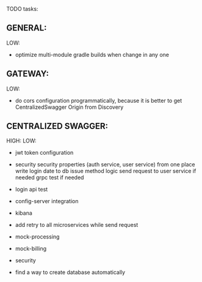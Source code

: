 TODO tasks:

GENERAL:
-
LOW:
- optimize multi-module gradle builds when change in any one

GATEWAY:
-
LOW:
- do cors configuration programmatically, because it is better to get CentralizedSwagger Origin from Discovery

CENTRALIZED SWAGGER: 
-
HIGH:
LOW:
- jwt token configuration


- security
     security properties (auth service, user service) from one place
     write login date to db
     issue method logic
     send request to user service if needed
     grpc
     test if needed
- login api test
- config-server integration
- kibana
- add retry to all microservices while send request
- mock-processing
- mock-billing
- security
- find a way to create database automatically
